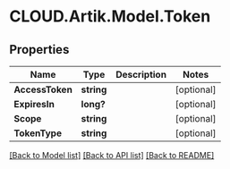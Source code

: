 # CLOUD.Artik.Model.Token
## Properties

Name | Type | Description | Notes
------------ | ------------- | ------------- | -------------
**AccessToken** | **string** |  | [optional] 
**ExpiresIn** | **long?** |  | [optional] 
**Scope** | **string** |  | [optional] 
**TokenType** | **string** |  | [optional] 

[[Back to Model list]](../README.md#documentation-for-models) [[Back to API list]](../README.md#documentation-for-api-endpoints) [[Back to README]](../README.md)

